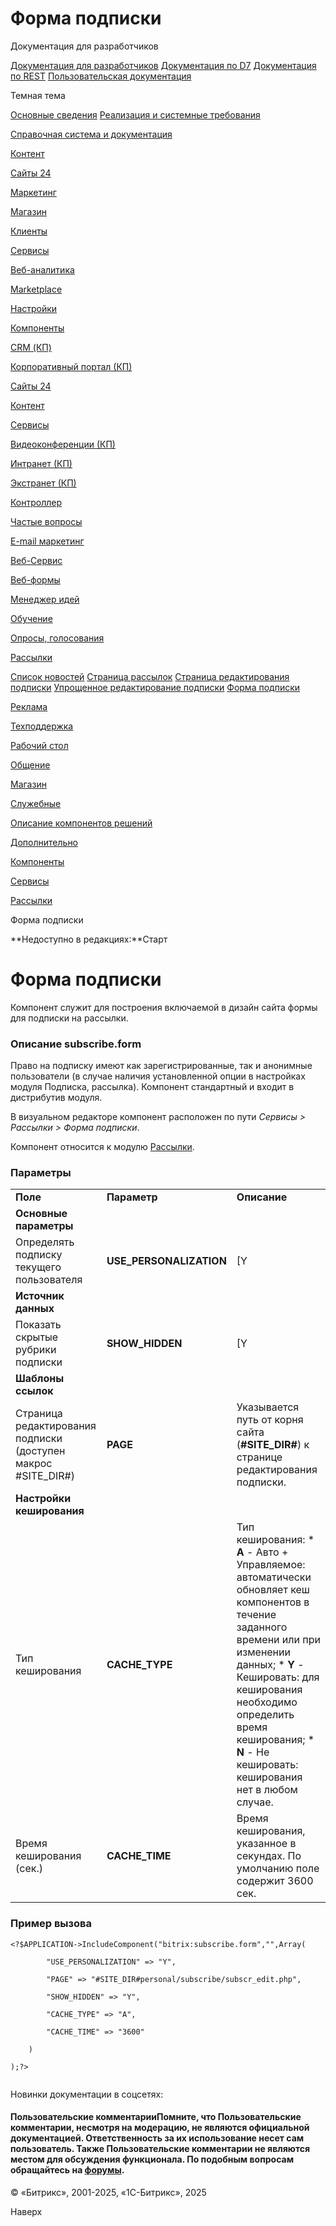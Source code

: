 # Форма подписки

Документация для разработчиков

[Документация для разработчиков](https://dev.1c-bitrix.ru/api_help/)
[Документация по D7](https://dev.1c-bitrix.ru/api_d7/)
[Документация по REST](https://dev.1c-bitrix.ru/rest_help/)
[Пользовательская документация](https://dev.1c-bitrix.ru/user_help/)

Темная тема

[Основные сведения](/user_help/index.php)
[Реализация и системные требования](/user_help/reqintro.php)

[Справочная система и документация](/user_help/help/index.php)

[Контент](/user_help/content/index.php)

[Сайты 24](/user_help/sites24/index.php)

[Маркетинг](/user_help/marketing/index.php)

[Магазин](/user_help/store/index.php)

[Клиенты](/user_help/clients/index.php)

[Сервисы](/user_help/service/index.php)

[Веб-аналитика](/user_help/statistic/index.php)

[Marketplace](/user_help/marketplace/index.php)

[Настройки](/user_help/settings/index.php)

[Компоненты](/user_help/components/index.php)

[CRM (КП)](/user_help/components/crm/index.php)

[Корпоративный портал (КП)](/user_help/components/intranet/index.php)

[Сайты 24](/user_help/components/landing/index.php)

[Контент](/user_help/components/content/index.php)

[Сервисы](/user_help/components/services/index.php)

[Видеоконференции (КП)](/user_help/components/services/video/index.php)

[Интранет (КП)](/user_help/components/services/intranet/index.php)

[Экстранет (КП)](/user_help/components/services/extranet/index.php)

[Контроллер](/user_help/components/services/controller/index.php)

[Частые вопросы](/user_help/components/services/faq/index.php)

[E-mail маркетинг](/user_help/components/services/email_marketing/index.php)

[Веб-Сервис](/user_help/components/services/web_service/index.php)

[Веб-формы](/user_help/components/services/web_forms/index.php)

[Менеджер идей](/user_help/components/services/ideas_manager/index.php)

[Обучение](/user_help/components/services/learning/index.php)

[Опросы, голосования](/user_help/components/services/votes/index.php)

[Рассылки](/user_help/components/services/subscribes/index.php)

[Список новостей](/user_help/components/services/subscribes/subscribe_news.php)
[Страница рассылок](/user_help/components/services/subscribes/subscribe_index.php)
[Страница редактирования подписки](/user_help/components/services/subscribes/subscribe_edit.php)
[Упрощенное редактирование подписки](/user_help/components/services/subscribes/subscribe_simple.php)
[Форма подписки](/user_help/components/services/subscribes/subscribe_form.php)

[Реклама](/user_help/components/services/advertising/index.php)

[Техподдержка](/user_help/components/services/support/index.php)

[Рабочий стол](/user_help/components/services/desktop.php)

[Общение](/user_help/components/obschenie/index.php)

[Магазин](/user_help/components/magazin/index.php)

[Служебные](/user_help/components/sluzhebnie/index.php)

[Описание компонентов решений](/user_help/description_decisions/index.php)

[Дополнительно](/user_help/additional/index.php)

[Компоненты](/user_help/components/index.php)

[Сервисы](/user_help/components/services/index.php)

[Рассылки](/user_help/components/services/subscribes/index.php)

Форма подписки

**Недоступно в редакциях:**Старт

# Форма подписки

Компонент служит для построения включаемой в дизайн сайта формы для подписки на рассылки.

### Описание **subscribe.form**

Право на подписку имеют как зарегистрированные, так и анонимные пользователи (в случае наличия установленной опции в настройках модуля Подписка, рассылка). Компонент стандартный и входит в дистрибутив модуля.

В визуальном редакторе компонент расположен по пути *Сервисы > Рассылки > Форма подписки*.

Компонент относится к модулю [Рассылки](/user_help/service/subscribe/index.php).

### Параметры

|  |  |  |
| --- | --- | --- |
| **Поле** | **Параметр** | **Описание** |
| **Основные параметры** | | |
| Определять подписку текущего пользователя | **USE\_PERSONALIZATION** | [Y|N] При отмеченной опции будут определяться имеющиеся подписки текущего пользователя. |
| **Источник данных** | | |
| Показать скрытые рубрики подписки | **SHOW\_HIDDEN** | [Y|N] При отмеченной опции в списке рассылок будут выведены все активные рассылки вне зависимости от опции **Выводить в списке публичных рассылок** в настройках рассылки. |
| **Шаблоны ссылок** | | |
| Страница редактирования подписки (доступен макрос #SITE\_DIR#) | **PAGE** | Указывается путь от корня сайта (**#SITE\_DIR#**) к странице редактирования подписки. |
| **Настройки кеширования** | | |
| Тип кеширования | **CACHE\_TYPE** | Тип кеширования:  * **A** - Авто + Управляемое: автоматически обновляет кеш компонентов в течение заданного времени или при изменении данных; * **Y** - Кешировать: для кеширования необходимо определить время кеширования; * **N** - Не кешировать: кеширования нет в любом случае. |
| Время кеширования (сек.) | **CACHE\_TIME** | Время кеширования, указанное в секундах. По умолчанию поле содержит 3600 сек. |

### Пример вызова

```
<?$APPLICATION->IncludeComponent("bitrix:subscribe.form","",Array(
		"USE_PERSONALIZATION" => "Y", 
		"PAGE" => "#SITE_DIR#personal/subscribe/subscr_edit.php", 
		"SHOW_HIDDEN" => "Y", 
		"CACHE_TYPE" => "A", 
		"CACHE_TIME" => "3600" 
	)
);?>

```

Новинки документации в соцсетях:

#### Пользовательские комментарииПомните, что Пользовательские комментарии, несмотря на модерацию, не являются официальной документацией. Ответственность за их использование несет сам пользователь. Также Пользовательские комментарии не являются местом для обсуждения функционала. По подобным вопросам обращайтесь на [форумы](http://dev.1c-bitrix.ru/community/forums/group1/).

© «Битрикс», 2001-2025, «1С-Битрикс», 2025

Наверх